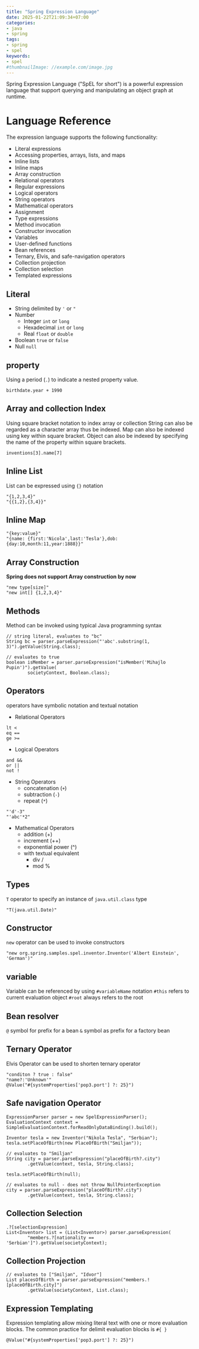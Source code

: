 ```yaml
---
title: "Spring Expression Language"
date: 2025-01-22T21:09:34+07:00
categories:
- java
- spring
tags:
- spring
- spel
keywords:
- spel
#thumbnailImage: //example.com/image.jpg
---
```

Spring Expression Language ("SpEL for short") is a powerful expression language that support querying and manipulating an object graph at runtime.
<!--more-->

# Language Reference
The expression language supports the following functionality:

* Literal expressions
* Accessing properties, arrays, lists, and maps
* Inline lists
* Inline maps
* Array construction
* Relational operators
* Regular expressions
* Logical operators
* String operators
* Mathematical operators
* Assignment
* Type expressions
* Method invocation
* Constructor invocation
* Variables
* User-defined functions
* Bean references
* Ternary, Elvis, and safe-navigation operators
* Collection projection
* Collection selection
* Templated expressions

## Literal

* String delimited by `'` or `"`
* Number 
  * Integer `int` or `long`
  * Hexadecimal `int` or `long`
  * Real `float` or `double`
* Boolean `true` or `false`
* Null `null`

## property
Using a period (`.`) to indicate a nested property value.
```
birthdate.year + 1990
```
## Array and collection Index
Using square bracket notation to index array or collection
String can also be regarded as a character array thus be indexed.
Map can also be indexed using key within square bracket.
Object can also be indexed by specifying the name of the property within square brackets. 
```
inventions[3].name[7]
```

## Inline List
List can be expressed using `{}` notation
```
"{1,2,3,4}"
"{{1,2},{3,4}}"
```

## Inline Map
```
"{key:value}"
"{name: {first:'Nicola',last:'Tesla'},dob: {day:10,month:11,year:1888}}"
```
## Array Construction

**Spring does not support Array construction by now**
```
"new type[size]"
"new int[] {1,2,3,4}"
```

## Methods
Method can be invoked using typical Java programming syntax
```
// string literal, evaluates to "bc"
String bc = parser.parseExpression("'abc'.substring(1, 3)").getValue(String.class);

// evaluates to true
boolean isMember = parser.parseExpression("isMember('Mihajlo Pupin')").getValue(
		societyContext, Boolean.class);
```

## Operators
operators have symbolic notation and textual notation


* Relational Operators 
```
lt <
eq ==
ge >=
```
* Logical Operators
```
and &&
or || 
not !
```
* String Operators
  * concatenation (`+`)
  * subtraction (`-`) 
  * repeat (`*`)
```
"'d'-3"
"'abc'*2"
```
* Mathematical Operators
  * addition (+)
  * increment (++)
  * exponential power (^)
  * with textual equivalent 
    * div /
    * mod %

## Types
`T` operator to specify an instance of `java.util.class` type
```
"T(java.util.Date)"
```

## Constructor
`new` operator can be used to invoke constructors
```
"new org.spring.samples.spel.inventor.Inventor('Albert Einstein', 'German')"
```

## variable
Variable can be referenced by using `#variableName` notation
`#this` refers to current evaluation object
`#root` always refers to the root

## Bean resolver
`@` symbol for prefix for a bean
`&` symbol as prefix for a factory bean

## Ternary Operator
Elvis Operator can be used to shorten ternary operator
```
"conditon ? true : false"
"name?:'Unknown'"
@Value("#{systemProperties['pop3.port'] ?: 25}")
```

## Safe navigation Operator
```
ExpressionParser parser = new SpelExpressionParser();
EvaluationContext context = SimpleEvaluationContext.forReadOnlyDataBinding().build();

Inventor tesla = new Inventor("Nikola Tesla", "Serbian");
tesla.setPlaceOfBirth(new PlaceOfBirth("Smiljan"));

// evaluates to "Smiljan"
String city = parser.parseExpression("placeOfBirth?.city")
		.getValue(context, tesla, String.class);

tesla.setPlaceOfBirth(null);

// evaluates to null - does not throw NullPointerException
city = parser.parseExpression("placeOfBirth?.city")
		.getValue(context, tesla, String.class);
```

## Collection Selection 
```
.?[selectionExpression]
List<Inventor> list = (List<Inventor>) parser.parseExpression(
		"members.?[nationality == 'Serbian']").getValue(societyContext);
```

## Collection Projection

```
// evaluates to ["Smiljan", "Idvor"]
List placesOfBirth = parser.parseExpression("members.![placeOfBirth.city]")
		.getValue(societyContext, List.class);
```

## Expression Templating
Expression templating allow mixing literal text with one or more evaluation blocks.
The common practice for delimit evaluation blocks is `#{ }`
```
@Value("#{systemProperties['pop3.port'] ?: 25}")
```